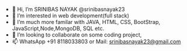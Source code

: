 - 👋 Hi, I’m SRINIBAS NAYAK @srinibasnayak23
- 👀 I’m interested in web development(full stack)
- 🌱 I’m much more familar with JAVA, HTML, CSS, BootStrap, JavaScript,Node,MongoDB, SQL etc.
- 💞️ I’m looking to collaborate on some coding project,
- 📫 WhatsApp +91 8118033803 or Mail: srinibasnayak23@gmail.com

<!---
srinibasnayak23/srinibasnayak23 is a ✨ special ✨ repository because its `README.md` (this file) appears on your GitHub profile.
You can click the Preview link to take a look at your changes.
--->
